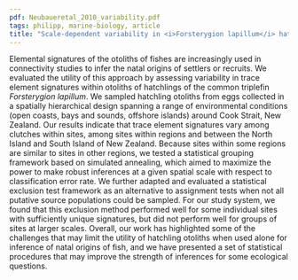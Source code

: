```yaml
---
pdf: Neubaueretal_2010_variability.pdf
tags: philipp, marine-biology, article
title: "Scale-dependent variability in <i>Forsterygion lapillum</i> hatchling otolith chemistry: implications and solutions for studies of population connectivity"
---
```

Elemental signatures of the otoliths of fishes are increasingly used in connectivity studies to infer the natal origins of settlers or recruits. We evaluated the utility of this approach by assessing variability in trace element signatures within otoliths of hatchlings of the common triplefin *Forsterygion lapillum*. We sampled hatchling otoliths from eggs collected in a spatially hierarchical design spanning a range of environmental conditions (open coasts, bays and sounds, offshore islands) around Cook Strait, New Zealand. Our results indicate that trace element signatures vary among clutches within sites, among sites within regions and between the North Island and South Island of New Zealand. Because sites within some regions are similar to sites in other regions, we tested a statistical grouping framework based on simulated annealing, which aimed to maximize the power to make robust inferences at a given spatial scale with respect to classification error rate. We further adapted and evaluated a statistical exclusion test framework as an alternative to assignment tests when not all putative source populations could be sampled. For our study system, we found that this exclusion method performed well for some individual sites with sufficiently unique signatures, but did not perform well for groups of sites at larger scales. Overall, our work has highlighted some of the challenges that may limit the utility of hatchling otoliths when used alone for inference of natal origins of fish, and we have presented a set of statistical procedures that may improve the strength of inferences for some ecological questions.
